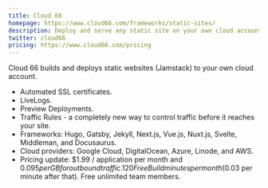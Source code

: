 ```yaml
---
title: Cloud 66
homepage: https://www.cloud66.com/frameworks/static-sites/
description: Deploy and serve any static site on your own cloud account.
twitter: cloud66
pricing: https://www.cloud66.com/pricing
---
```


Cloud 66 builds and deploys static websites (Jamstack) to your own cloud account.

- Automated SSL certificates.
- LiveLogs.
- Preview Deployments.
- Traffic Rules - a completely new way to control traffic before it reaches your site.
- Frameworks: Hugo, Gatsby, Jekyll, Next.js, Vue.js, Nuxt.js, Svelte, Middleman, and Docusaurus.
- Cloud providers: Google Cloud, DigitalOcean, Azure, Linode, and AWS.
- Pricing update: $1.99 / application per month and $0.095 per GB for outbound traffic. 120 Free Build minutes per month ($0.03 per minute after that). Free unlimited team members. 